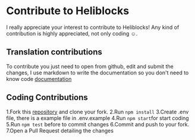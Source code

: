 # Contribute to Heliblocks
I really appreciate your interest to contribute to Heliblocks! Any kind of contribution is highly appreciated, not only coding ☺️.

## Translation contributions
To contribute you just need to open from github, edit and submit the changes, I use markdown to write the documentation so you don't need to know code [documentation](https://github.com/goiblas/Heliblocks-App/edit/master/src/pages/documentation/docs-en.js)

## Coding Contributions
1.Fork this [repository](https://github.com/goiblas/Heliblocks-App) and clone your fork.
2.Run ```npm install```
3.Create .env file, there is a example file in .env.example
4.Run ```npm start```for start coding
5.Run ```npm test``` before to commit changes
6.Commit and push to your fork.
7.Open a Pull Request detailing the changes
